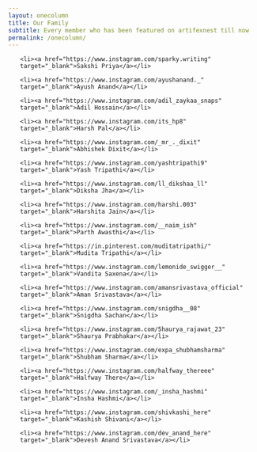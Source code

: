 ```yaml
---
layout: onecolumn
title: Our Family
subtitle: Every member who has been featured on artifexnest till now
permalink: /onecolumn/
---
```

<ul>

    <li><a href="https://www.instagram.com/sparky.writing" target="_blank">Sakshi Priya</a></li>

    <li><a href="https://www.instagram.com/ayushanand._" target="_blank">Ayush Anand</a></li>

    <li><a href="https://www.instagram.com/adil_zaykaa_snaps" target="_blank">Adil Hossain</a></li>

    <li><a href="https://www.instagram.com/its_hp8" target="_blank">Harsh Pal</a></li>

    <li><a href="https://www.instagram.com/_mr_._dixit" 
    target="_blank">Abhishek Dixit</a></li>

    <li><a href="https://www.instagram.com/yashtripathi9" target="_blank">Yash Tripathi</a></li>

    <li><a href="https://www.instagram.com/ll_dikshaa_ll" target="_blank">Diksha Jha</a></li>

    <li><a href="https://www.instagram.com/harshi.003" target="_blank">Harshita Jain</a></li>

    <li><a href="https://www.instagram.com/__naim_ish" target="_blank">Parth Awasthi</a></li>

    <li><a href="https://in.pinterest.com/muditatripathi/" target="_blank">Mudita Tripathi</a></li>

    <li><a href="https://www.instagram.com/lemonide_swigger__" target="_blank">Vandita Saxena</a></li>

    <li><a href="https://www.instagram.com/amansrivastava_official" target="_blank">Aman Srivastava</a></li>

    <li><a href="https://www.instagram.com/snigdha__08" target="_blank">Snigdha Sachan</a></li>

    <li><a href="https://www.instagram.com/5haurya_rajawat_23" target="_blank">Shaurya Prabhakar</a></li>

    <li><a href="https://www.instagram.com/expa_shubhamsharma" target="_blank">Shubham Sharma</a></li>

    <li><a href="https://www.instagram.com/halfway_thereee" target="_blank">Halfway There</a></li>

    <li><a href="https://www.instagram.com/_insha_hashmi" target="_blank">Insha Hashmi</a></li>

    <li><a href="https://www.instagram.com/shivkashi_here" target="_blank">Kashish Shivani</a></li>

    <li><a href="https://www.instagram.com/dev_anand_here" target="_blank">Devesh Anand Srivastava</a></li>

</ul>